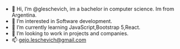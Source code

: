 - 👋 Hi, I’m @gleschevich, im a bachelor in computer science. Im from Argentina.
- 👀 I’m interested in Software development.
- 🌱 I’m currently learning JavaScript,Bootstrap 5,React.
- 💞️ I’m looking to work in projects and companies.
- 📫 gejo.leschevich@gmail.com

<!---
gleschevich/gleschevich is a ✨ special ✨ repository because its `README.md` (this file) appears on your GitHub profile.
You can click the Preview link to take a look at your changes.
--->
